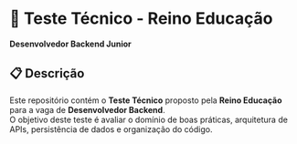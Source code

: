 # 🧠 Teste Técnico - Reino Educação
**Desenvolvedor Backend Junior**

## 📋 Descrição

Este repositório contém o **Teste Técnico** proposto pela **Reino Educação** para a vaga de **Desenvolvedor Backend**.  
O objetivo deste teste é avaliar o domínio de boas práticas, arquitetura de APIs, persistência de dados e organização do código.


